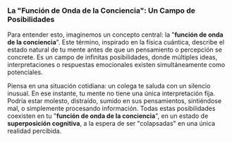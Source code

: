 ### La "Función de Onda de la Conciencia": Un Campo de Posibilidades
Para entender esto, imaginemos un concepto central: la "**función de onda de la conciencia**". Este término, inspirado en la física cuántica, describe el estado natural de tu mente antes de que un pensamiento o percepción se concrete. Es un campo de infinitas posibilidades, donde múltiples ideas, interpretaciones o respuestas emocionales existen simultáneamente como potenciales.

Piensa en una situación cotidiana: un colega te saluda con un silencio inusual. En ese instante, tu mente no tiene una única interpretación fija. Podría estar molesto, distraído, sumido en sus pensamientos, sintiéndose mal, o simplemente procesando información. Todas estas posibilidades coexisten en tu "**función de onda de la conciencia**", en un estado de **superposición cognitiva**, a la espera de ser "colapsadas" en una única realidad percibida.